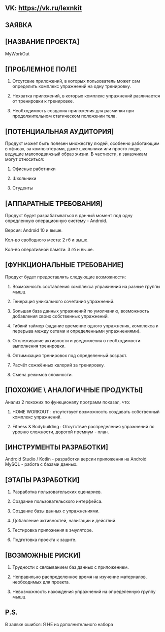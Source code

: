 ## VK: https://vk.ru/lexnkit

## ЗАЯВКА
## [НАЗВАНИЕ ПРОЕКТА]

MyWorkOut

## [ПРОБЛЕМНОЕ ПОЛЕ]

1) Отсутсвие приложений, в которых пользователь может сам определить комплекс упражнений на одну тренировку.

2) Нехватка приложений, в которых комплекс упражнений различается от тренировки к тренировке.

3) Необходимость создания приложения для разминки при продолжительном статическом положении тела.

## [ПОТЕНЦИАЛЬНАЯ АУДИТОРИЯ]

Продукт может быть полезен множеству людей, особенно работающим в офисах, за компьютерами, даже школьники или просто люди, ведущие малоподвижный образ жизни. В частности, к заказчикам могут относиться:

1) Офисные работники

2) Школьники

3) Студенты

## [АППАРАТНЫЕ ТРЕБОВАНИЯ]

Продукт будет разрабатываться в данный момент под одну опредленную операционную систему - Android.

Версия: Android 10 и выше.

Кол-во свободного места: 2 гб и выше.

Кол-во оперативной памяти: 3 гб и выше.

## [ФУНКЦИОНАЛЬНЫЕ ТРЕБОВАНИЕ]

Продукт будет предоставлять следующие возможности:

1) Возможность составления комплекса упражнений на разные группы мышц.

2) Генерация уникального сочетания упражнений.

3) Большая база данных упражнений по умолчанию, возможность добавления своих собственных упражнений.

4) Гибкий таймер (задание времение одного упражнения, комплекса и перерыва между сетами и определенными упражнениями).

5) Отслеживание активности и уведомления о необходимости выполнения тренировки.

6) Оптимизация тренировок под определенный возраст.

7) Расчёт сожжённых калорий за тренировку.

8) Смена режимов сложности.

## [ПОХОЖИЕ \ АНАЛОГИЧНЫЕ ПРОДУКТЫ]

Анализ 2 похожих по функционалу программ показал, что:

1) HOME WORKOUT : отсутствует возможность создавать собственный комплекс упражнений.

2) Fitness & Bodybuilding : Отсутствие распределения упражнений по уровню сложности, дорогой премиум - план.

## [ИНСТРУМЕНТЫ РАЗРАБОТКИ]

Android Studio / Kotlin - разработки версии приложения на Android
MySQL - работа с базами данных.

## [ЭТАПЫ РАЗРАБОТКИ]

1) Разработка пользовательских сценариев.

2) Создание пользовательского интерфейса.

3) Создание базы данных с упражнениями.

4) Добавление активностей, навигации и действий.

5) Тестировка приложения в эмуляторе.

6) Подготовка проекта к защите.

## [ВОЗМОЖНЫЕ РИСКИ]

1) Трудности с связыванием баз данных с приложением.

2) Неправильно распределенное время на изучение материалов, необходимых для проекта.

3) Невозможность нахождения упражнений на определенную группу мышц.


## P.S.
В заявке ошибся: Я НЕ из дополнительного набора
